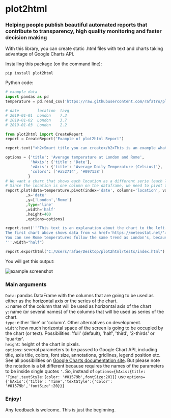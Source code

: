 # plot2html
### Helping people publish beautiful automated reports that contribute to transparency, high quality monitoring and faster decision making

With this library, you can create static .html files with text and charts taking advantage of Google Charts API.

Installing this package (on the command line):
```
pip install plot2html
```

Python code:
```python
# example data
import pandas as pd
temperature = pd.read_csv('https://raw.githubusercontent.com/rafatro/plot2html/main/tests/Temperature_London_Rome.csv',parse_dates=[0])

# date        location  tavg
# 2019-01-01  London    7.3
# 2019-01-02  London    3.7
# 2019-01-03  London    2.2
```
```python
from plot2html import CreateReport
report = CreateReport("Example of plot2html Report")

report.text("<h2>Smart title you can create</h2>This is an example what what you can do with plot2html.")

options = {'title': 'Average temperature at London and Rome',
           'hAxis': {'title': 'Date'},
           'vAxis': {'title': 'Average Daily Temperature (Celsius)'},
           'colors': ['#a52714', '#097138']
          }
# We want a chart that shows each location as a different serie (each loacation should be a different line on the chart).
# Since the location is one column on the dataframe, we need to pivot the dataframe so each location becomes a column.
report.plot(data=temperature.pivot(index='date', columns='location', values='tavg').reset_index()
         ,x='date'
         ,y=['London','Rome']
         ,type='line'
         ,width='half'
         ,height=400
         ,options=options)

report.text('''This text is an explanation about the chart to the left.<br>
The first chart above shows data from <a href='https://meteostat.net/'>Meteostat</a>, that provides open source data about meteorology.<br>
You can see Rome temperatures follow the same trend as London's, because both cities are in the northern hemisphere, but Rome is a bit hotter, especialy on the summer.
''',width="half")

report.exporthtml("C:/Users/rafae/Desktop/plot2html/tests/index.html")
```

You will get this output:

![example screenshot](https://raw.githubusercontent.com/rafatro/plot2html/main/tests/example.jpg)


### Main arguments

`Data`: pandas DataFrame with the columns that are going to be used as either as the horizontal axis or the series of the chart.<br>
`x`: name of the column that will be used as horizontal axis of the chart<br>
`y`: name (or several names) of the columns that will be used as series of the chart.<br>
`type`: either 'line' or 'column'. Other alternatives on development.<br>
`width`: how much horizontal space of the screen is going to be occupied by the chart (or text). Possibilities: 'full' (default), 'half', 'third', '2-thirds' or 'quarter'.<br>
`height`: height of the chart in pixels.<br>
`options`: several parameters to be passed to Google Chart API, including title, axis title, colors, font size, annotations, gridlines, legend position etc. See all possibilities on [Google Charts documentation site](https://developers.google.com/chart/interactive/docs/gallery/linechart#configuration-options). But please note the notation is a bit different because requires the names of the parameters to be inside single quotes `'`. So, instead of `options={hAxis:{title: 'Time',textStyle:{color: '#01579b',fontSize:20}}}` use `options={'hAxis':{'title': 'Time','textStyle':{'color': '#01579b','fontSize':20}}}`

### Enjoy! 

Any feedback is welcome. This is just the beginning.
